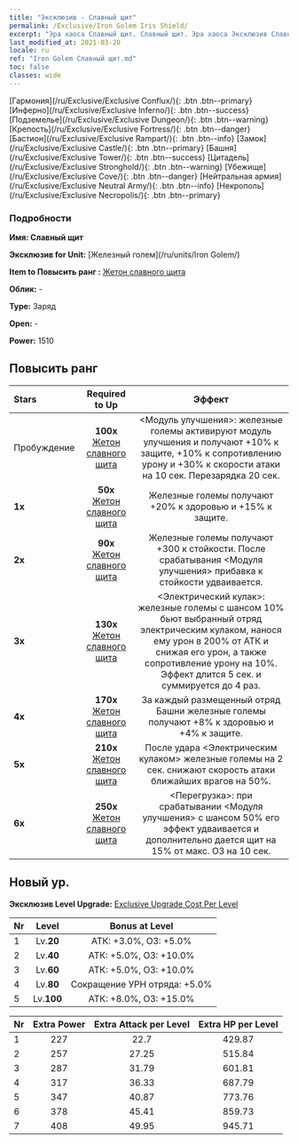 ```yaml
---
title: "Эксклюзив - Славный щит"
permalink: /Exclusive/Iron Golem Iris Shield/
excerpt: "Эра хаоса Славный щит. Славный щит. Эра хаоса Эксклюзив Славный щит. Железный голем Эксклюзив."
last_modified_at: 2021-03-20
locale: ru
ref: "Iron Golem Славный щит.md"
toc: false
classes: wide
---
```

 [Гармония](/ru/Exclusive/Exclusive Conflux/){: .btn .btn--primary} [Инферно](/ru/Exclusive/Exclusive Inferno/){: .btn .btn--success} [Подземелье](/ru/Exclusive/Exclusive Dungeon/){: .btn .btn--warning} [Крепость](/ru/Exclusive/Exclusive Fortress/){: .btn .btn--danger} [Бастион](/ru/Exclusive/Exclusive Rampart/){: .btn .btn--info} [Замок](/ru/Exclusive/Exclusive Castle/){: .btn .btn--primary} [Башня](/ru/Exclusive/Exclusive Tower/){: .btn .btn--success} [Цитадель](/ru/Exclusive/Exclusive Stronghold/){: .btn .btn--warning} [Убежище](/ru/Exclusive/Exclusive Cove/){: .btn .btn--danger} [Нейтральная армия](/ru/Exclusive/Exclusive Neutral Army/){: .btn .btn--info} [Некрополь](/ru/Exclusive/Exclusive Necropolis/){: .btn .btn--primary} 

### Подробности
 **Имя: Славный щит** 

 **Эксклюзив for Unit:** [Железный голем](/ru/units/Iron Golem/) 

 **Item to Повысить ранг :** [Жетон славного щита](/ru/Items/con_913/)

 **Облик:** -

 **Type:** Заряд

 **Open:** -

 **Power:** 1510

## Повысить ранг 

  |     Stars    |  Required to Up | Эффект |
  |:-------------|:---------------:|:---------------:|
  |  Пробуждение  | **100x** [Жетон славного щита](/ru/Items/con_913/) | <Модуль улучшения>: железные големы активируют модуль улучшения и получают +10% к защите, +10% к сопротивлению урону и +30% к скорости атаки на 10 сек. Перезарядка 20 сек. |
  | **1x** <i class="fas fa-star"/> | **50x** [Жетон славного щита](/ru/Items/con_913/) | Железные големы получают +20% к здоровью и +15% к защите. |
  | **2x** <i class="fas fa-star"/> | **90x** [Жетон славного щита](/ru/Items/con_913/) | Железные големы получают +300 к стойкости. После срабатывания <Модуля улучшения> прибавка к стойкости удваивается. |
  | **3x** <i class="fas fa-star"/> | **130x** [Жетон славного щита](/ru/Items/con_913/) | <Электрический кулак>: железные големы с шансом 10% бьют выбранный отряд электрическим кулаком, нанося ему урон в 200% от АТК и снижая его урон, а также сопротивление урону на 10%. Эффект длится 5 сек. и суммируется до 4 раз. |
  | **4x** <i class="fas fa-star"/> | **170x** [Жетон славного щита](/ru/Items/con_913/) | За каждый размещенный отряд Башни железные големы получают +8% к здоровью и +4% к защите. |
  | **5x** <i class="fas fa-star"/> | **210x** [Жетон славного щита](/ru/Items/con_913/) | После удара <Электрическим кулаком> железные големы на 2 сек. снижают скорость атаки ближайших врагов на 50%. |
  | **6x** <i class="fas fa-star"/> | **250x** [Жетон славного щита](/ru/Items/con_913/) | <Перегрузка>: при срабатывании <Модуля улучшения> с шансом 50% его эффект удваивается и дополнительно дается щит на 15% от макс. ОЗ на 10 сек. |


## Новый ур.
 **Эксклюзив Level Upgrade:** [Exclusive Upgrade Cost Per Level](/Exclusive/ExclusiveUpgradeCostPerLevel/)

  |  Nr  |   Level  | Bonus at Level |
  |:-----|:--------:|:--------------:|
  | 1 | Lv.**20** | АТК: +3.0%, ОЗ: +5.0% |
  | 2 | Lv.**40** | АТК: +5.0%, ОЗ: +10.0% |
  | 3 | Lv.**60** | АТК: +5.0%, ОЗ: +10.0% |
  | 4 | Lv.**80** | Сокращение УРН отряда: +5.0% |
  | 5 | Lv.**100** | АТК: +8.0%, ОЗ: +15.0% |


  |  Nr  |  Extra Power | Extra Attack per Level | Extra HP per Level |
  |:-----|:--------:|:--------:|:--------:|
  | 1 | 227 | 22.7 | 429.87 |
  | 2 | 257 | 27.25 | 515.84 |
  | 3 | 287 | 31.79 | 601.81 |
  | 4 | 317 | 36.33 | 687.79 |
  | 5 | 347 | 40.87 | 773.76 |
  | 6 | 378 | 45.41 | 859.73 |
  | 7 | 408 | 49.95 | 945.71 |


